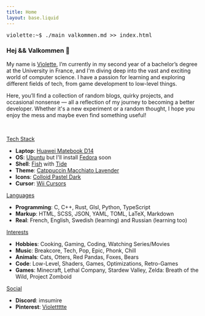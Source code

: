 ```yaml
---
title: Home
layout: base.liquid
---
```


<pre class="language-sh">
<span class="token keyword">violette:~$ </span><span class="token operator">./main</span> valkommen.md<span class="token function"> &gt;&gt; </span>index.html
</pre>

### Hej && Valkommen 💐
My name is <a target="_blank" href="https://fr.wikipedia.org/wiki/Viola_(plante)">Violette</a>, I’m currently in my second year of a bachelor’s degree at the University in France, and I'm diving deep into the vast and exciting world of computer science. I have a passion for learning and exploring different fields of tech, from game development to low-level things.

Here, you’ll find a collection of random blogs, quirky projects, and occasional nonsense — all a reflection of my journey to becoming a better developer. Whether it's a new experiment or a random thought, I hope you enjoy the mess and maybe even find something useful!

</br>

<u>Tech Stack</u>

- **Laptop**: <a target="_blank" href="https://consumer.huawei.com/en/laptops/matebook-d-14-amd-2021/">Huawei Matebook D14</a>
- **OS**: <a target="_blank" href="https://ubuntu.com/">Ubuntu</a> but I'll install <a target="_blank" href="https://fedoraproject.org">Fedora</a> soon
- **Shell**: <a target="_blank" href="https://fishshell.com/">Fish</a> with <a target="_blank" href="https://github.com/IlanCosman/tide">Tide</a>
- **Theme**: <a target="_blank" href="https://github.com/Fausto-Korpsvart/Catppuccin-GTK-Theme">Catppuccin Macchiato Lavender</a>
- **Icons**: <a target="_blank" href="https://www.gnome-look.org/p/2139476">Colloid Pastel Dark</a>
- **Cursor**: <a target="_blank" href="https://store.kde.org/p/999959/">Wii Cursors</a>

<u>Languages</u>

- **Programming**: C, C++, Rust, Glsl, Python, TypeScript
- **Markup**: HTML, SCSS, JSON, YAML, TOML, LaTeX, Markdown
- **Real**: French, English, Swedish (learning) and Russian (learning too)

<u>Interests</u>

- **Hobbies**: Cooking, Gaming, Coding, Watching Series/Movies
- **Music**: Breakcore, Tech, Pop, Epic, Phonk, Chill
- **Animals**: Cats, Otters, Red Pandas, Foxes, Bears
- **Code**: Low-Level, Shaders, Games, Optimizations, Retro-Games
- **Games**: Minecraft, Lethal Company, Stardew Valley, Zelda: Breath of the Wild, Project Zomboid

<u>Social</u>

- **Discord**: imsumire
- **Pinterest**: <a target="_blank" href="https://www.pinterest.fr/Violettttte/">Violettttte</a>
